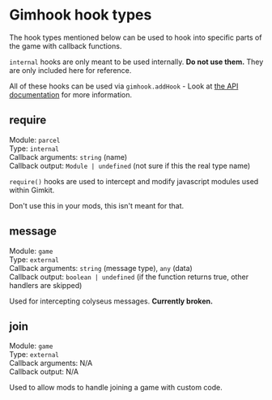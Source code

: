 # Gimhook hook types

The hook types mentioned below can be used to hook into specific parts of the game with callback functions.  

`internal` hooks are only meant to be used internally. **Do not use them.** They are only included here for reference.

All of these hooks can be used via `gimhook.addHook` - Look at [the API documentation](api.md) for more information.

## require

Module: `parcel`  
Type: `internal`  
Callback arguments: `string` (name)   
Callback output: `Module | undefined` (not sure if this the real type name)  

`require()` hooks are used to intercept and modify javascript modules used within Gimkit.  

Don't use this in your mods, this isn't meant for that.  

## message

Module: `game`  
Type: `external`  
Callback arguments: `string` (message type), `any` (data)   
Callback output: `boolean | undefined` (if the function returns true, other handlers are skipped)  

Used for intercepting colyseus messages. **Currently broken.**

## join

Module: `game`  
Type: `external`  
Callback arguments: N/A   
Callback output: N/A  

Used to allow mods to handle joining a game with custom code.